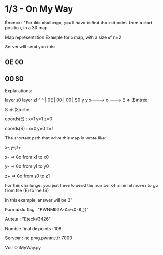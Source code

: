 # 1/3 - On My Way

Énoncé : "For this challenge, you'll have to find the exit point, from a start position, in a 3D map.

Map representation
Example for a map, with a size of n=2

Server will send you this:

0E
00
-
00
S0
-
Explanations:

layer z0    layer z1
^         ^
|  0E     | 00
|  00     | S0
y         y
 x---->    x---->
E => (E)ntrée

S => (S)ortie

coords(E) : x=1 y=1 z=0

coords(S) : x=0 y=0 z=1

The shortest path that solve this map is wrote like:

x-;y-;z+

x- => Go from x1 to x0

y- => Go from y1 to y0

z+ => Go from z0 to z1

For this challenge, you just have to send the number of minimal moves to go from the (E) to the (S)

In this example, answer will be 3"

Format du flag : "PWNME{[A-Za-z0-9_]}"

Auteur : "Eteck#3426"

Nombre final de points : 108

Serveur : nc prog.pwnme.fr 7000

Voir OnMyWay.py
